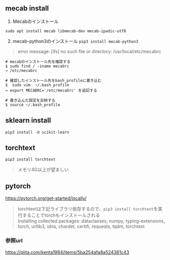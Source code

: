 ## mecab install

1. Mecabのインストール

`sudo apt install mecab libmecab-dev mecab-ipadic-utf8`

2. mecab-python3のインストール
`pip3 install mecab-python3`


> error message: [ifs] no such file or directory: /usr/local/etc/mecabrc

```
# mecabのインストール先を確認する
$ sudo find / -iname mecabrc
⇛ /etc/mecabrc

# 確認したインストール先をbash_profileに書き込む
$  sudo vim  ~/.bash_profile
⇛ export MECABRC='/etc/mecabrc' を追記する

# 書き込んだ設定を反映する
$ source ~/.bash_profile
```

## sklearn install

`pip3 install -U scikit-learn`

## torchtext

`pip3 install torchtext`

> メモリ4G以上が望ましい

## pytorch

https://pytorch.org/get-started/locally/

> torchtextは下記ライブラリ依存するので、`pip3 install torchtext`を実行することでtorchもインストールされる  
> Installing collected packages: dataclasses, numpy, typing-extensions, torch, urllib3, idna, chardet, certifi, requests, tqdm, torchtext


### 参照url
https://qiita.com/kenta1984/items/5ba254afa8a524381c43